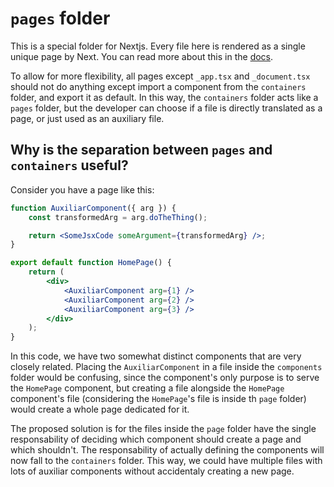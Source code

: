 # `pages` folder

This is a special folder for Nextjs. Every file here is rendered as a single unique page by Next. You can read more about this in the [docs](https://nextjs.org/docs/basic-features/pages).

To allow for more flexibility, all pages except `_app.tsx` and `_document.tsx` should not do anything except import a component from the `containers` folder, and export it as default. In this way, the `containers` folder acts like a `pages` folder, but the developer can choose if a file is directly translated as a page, or just used as an auxiliary file.

## Why is the separation between `pages` and `containers` useful?

Consider you have a page like this:

<!-- Note: use spaces instead of tabs for better rendering in browsers -->

```jsx
function AuxiliarComponent({ arg }) {
	const transformedArg = arg.doTheThing();

	return <SomeJsxCode someArgument={transformedArg} />;
}

export default function HomePage() {
	return (
		<div>
			<AuxiliarComponent arg={1} />
			<AuxiliarComponent arg={2} />
			<AuxiliarComponent arg={3} />
		</div>
	);
}
```

In this code, we have two somewhat distinct components that are very closely related. Placing the `AuxiliarComponent` in a file inside the `components` folder would be confusing, since the component's only purpose is to serve the `HomePage` component, but creating a file alongside the `HomePage` component's file (considering the `HomePage`'s file is inside th `page` folder) would create a whole page dedicated for it.

The proposed solution is for the files inside the `page` folder have the single responsability of deciding which component should create a page and which shouldn't. The responsability of actually defining the components will now fall to the `containers` folder. This way, we could have multiple files with lots of auxiliar components without accidentaly creating a new page.
